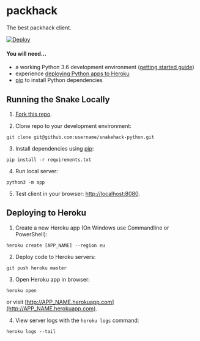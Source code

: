 # packhack

The best packhack client.

[![Deploy](https://www.herokucdn.com/deploy/button.png)](https://heroku.com/deploy)

#### You will need...

* a working Python 3.6 development environment ([getting started guide](http://hackercodex.com/guide/python-development-environment-on-mac-osx/))
* experience [deploying Python apps to Heroku](https://devcenter.heroku.com/articles/getting-started-with-python#introduction)
* [pip](https://pip.pypa.io/en/latest/installing.html) to install Python dependencies

## Running the Snake Locally

1) [Fork this repo](https://github.com/stair-ch/snakehack-python/fork).

2) Clone repo to your development environment:
```
git clone git@github.com:username/snakehack-python.git
```

3) Install dependencies using [pip](https://pip.pypa.io/en/latest/installing.html):
```
pip install -r requirements.txt
```

4) Run local server:
```
python3 -m app
```

5) Test client in your browser: [http://localhost:8080](http://localhost:8080).

## Deploying to Heroku

1) Create a new Heroku app (On Windows use Commandline or PowerShell):
```
heroku create [APP_NAME] --region eu
```

2) Deploy code to Heroku servers:
```
git push heroku master
```

3) Open Heroku app in browser:
```
heroku open
```
or visit [http://APP_NAME.herokuapp.com](http://APP_NAME.herokuapp.com).

4) View server logs with the `heroku logs` command:
```
heroku logs --tail
```
